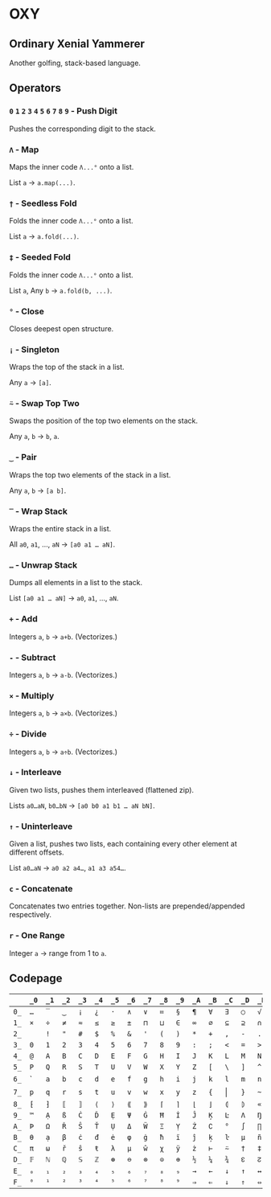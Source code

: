 # OXY
## Ordinary Xenial Yammerer

Another golfing, stack-based language.

## Operators

### `0` `1` `2` `3` `4` `5` `6` `7` `8` `9` - Push Digit

Pushes the corresponding digit to the stack.

### `Λ` - Map

Maps the inner code `Λ...°` onto a list.

List `a` &rarr; `a.map(...)`.

### `†` - Seedless Fold

Folds the inner code `Λ...°` onto a list.

List `a` &rarr; `a.fold(...)`.

### `‡` - Seeded Fold

Folds the inner code `Λ...°` onto a list.

List `a`, Any `b` &rarr; `a.fold(b, ...)`.

### `°` - Close

Closes deepest open structure.

### `¡` - Singleton

Wraps the top of the stack in a list.

Any `a` &rarr; `[a]`.

### `⍨` - Swap Top Two

Swaps the position of the top two elements on the stack.

Any `a`, `b` &rarr; `b`, `a`.

### `‿` - Pair

Wraps the top two elements of the stack in a list.

Any `a`, `b` &rarr; `[a b]`.

### `‾` - Wrap Stack

Wraps the entire stack in a list.

All `a0`, `a1`, …, `aN` &rarr; `[a0 a1 … aN]`.

### `…` - Unwrap Stack

Dumps all elements in a list to the stack.

List `[a0 a1 … aN]` &rarr; `a0`, `a1`, …, `aN`.

### `+` - Add

Integers `a`, `b` &rarr; `a+b`. (Vectorizes.)

### `-` - Subtract

Integers `a`, `b` &rarr; `a-b`. (Vectorizes.)

### `×` - Multiply

Integers `a`, `b` &rarr; `a×b`. (Vectorizes.)

### `÷` - Divide

Integers `a`, `b` &rarr; `a÷b`. (Vectorizes.)

### `↓` - Interleave

Given two lists, pushes them interleaved (flattened zip).

Lists `a0…aN`, `b0…bN` &rarr; `[a0 b0 a1 b1 … aN bN]`.

### `↑` - Uninterleave

Given a list, pushes two lists, each containing every other element at different offsets.

List `a0…aN` &rarr; `a0 a2 a4…`, `a1 a3 a54…`.

### `c` - Concatenate

Concatenates two entries together. Non-lists are prepended/appended respectively.

### `r` - One Range

Integer `a` &rarr; range from 1 to `a`.

## Codepage

|      |  `_0`  |  `_1`  |  `_2`  |  `_3`  |  `_4`  |  `_5`  |  `_6`  |  `_7`  |  `_8`  |  `_9`  |  `_A`  |  `_B`  |  `_C`  |  `_D`  |  `_E`  |  `_F`  |
|------|--------|--------|--------|--------|--------|--------|--------|--------|--------|--------|--------|--------|--------|--------|--------|--------|
| `0_` |  `…`   |  `‾`   |  `‿`   |  `¡`   |  `¿`   |  `·`   |  `∧`   |  `∨`   |  `≔`   |  `§`   |  `¶`   |  `∀`   |  `∃`   |  `◯`   |  `√`   |  `¬`   |
| `1_` |  `×`   |  `÷`   |  `≠`   |  `≈`   |  `≤`   |  `≥`   |  `±`   |  `⊓`   |  `⊔`   |  `∈`   |  `∞`   |  `∅`   |  `⊆`   |  `⊇`   |  `∩`   |  `∪`   |
| `2_` |  ` `   |  `!`   |  `"`   |  `#`   |  `$`   |  `%`   |  `&`   |  `'`   |  `(`   |  `)`   |  `*`   |  `+`   |  `,`   |  `-`   |  `.`   |  `/`   |
| `3_` |  `0`   |  `1`   |  `2`   |  `3`   |  `4`   |  `5`   |  `6`   |  `7`   |  `8`   |  `9`   |  `:`   |  `;`   |  `<`   |  `=`   |  `>`   |  `?`   |
| `4_` |  `@`   |  `A`   |  `B`   |  `C`   |  `D`   |  `E`   |  `F`   |  `G`   |  `H`   |  `I`   |  `J`   |  `K`   |  `L`   |  `M`   |  `N`   |  `O`   |
| `5_` |  `P`   |  `Q`   |  `R`   |  `S`   |  `T`   |  `U`   |  `V`   |  `W`   |  `X`   |  `Y`   |  `Z`   |  `[`   |  `\`   |  `]`   |  `^`   |  `_`   |
| `6_` | &#96;  |  `a`   |  `b`   |  `c`   |  `d`   |  `e`   |  `f`   |  `g`   |  `h`   |  `i`   |  `j`   |  `k`   |  `l`   |  `m`   |  `n`   |  `o`   |
| `7_` |  `p`   |  `q`   |  `r`   |  `s`   |  `t`   |  `u`   |  `v`   |  `w`   |  `x`   |  `y`   |  `z`   |  `{`   | &#124; |  `}`   |  `~`   |  `⌂`   |
| `8_` |  `⁅`   |  `⁆`   |  `⟦`   |  `⟧`   |  `⟨`   |  `⟩`   |  `⟪`   |  `⟫`   |  `⌈`   |  `⌉`   |  `⌊`   |  `⌋`   |  `⦇`   |  `⦈`   |  `«`   |  `»`   |
| `9_` |  `™`   |  `Ạ`   |  `ß`   |  `Ċ`   |  `Ď`   |  `Ẹ`   |  `Ψ`   |  `Ġ`   |  `Ħ`   |  `İ`   |  `Ĵ`   |  `Ķ`   |  `Ŀ`   |  `Λ`   |  `Ŋ`   |  `Ọ`   |
| `A_` |  `Þ`   |  `Ω`   |  `Ř`   |  `Ŝ`   |  `Ť`   |  `Ụ`   |  `Δ`   |  `Ẅ`   |  `Ξ`   |  `Ỵ`   |  `Ż`   |  `∁`   |  `°`   |  `∫`   |  `∏`   |  `∑`   |
| `B_` |  `θ`   |  `ạ`   |  `β`   |  `ċ`   |  `đ`   |  `ė`   |  `φ`   |  `ġ`   |  `ħ`   |  `ï`   |  `ĵ`   |  `ķ`   |  `ŀ`   |  `μ`   |  `ñ`   |  `ō`   |
| `C_` |  `π`   |  `ω`   |  `ř`   |  `ŝ`   |  `ŧ`   |  `λ`   |  `μ`   |  `ŵ`   |  `χ`   |  `ÿ`   |  `ż`   |  `⊢`   |  `⍨`   |  `†`   |  `‡`   |  `↭`   |
| `D_` |  `𝔽`   |  `ℕ`   |  `ℚ`   |  `𝕊`   |  `ℤ`   |  `⊛`   |  `⊖`   |  `⊗`   |  `⊙`   |  `⊕`   |  `½`   |  `¼`   |  `¾`   |  `↋`   |  `↊`   |  `૪`   |
| `E_` |  `₀`   |  `₁`   |  `₂`   |  `₃`   |  `₄`   |  `₅`   |  `₆`   |  `₇`   |  `₈`   |  `₉`   |  `→`   |  `←`   |  `↓`   |  `↑`   |  `↔`   |  `↕`   |
| `F_` |  `⁰`   |  `¹`   |  `²`   |  `³`   |  `⁴`   |  `⁵`   |  `⁶`   |  `⁷`   |  `⁸`   |  `⁹`   |  `⇒`   |  `⇐`   |  `⇓`   |  `⇑`   |  `⇔`   |  `⇕`   |

